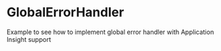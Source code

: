# GlobalErrorHandler

Example to see how to implement global error handler with Application Insight support
